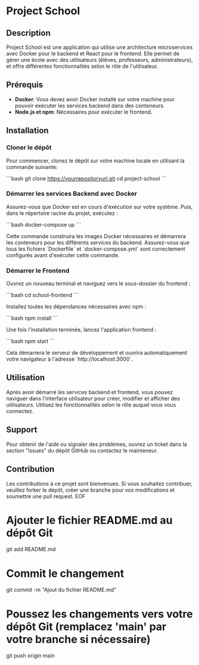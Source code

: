 
# Project School

## Description
Project School est une application qui utilise une architecture microservices avec Docker pour le backend et React pour le frontend. Elle permet de gérer une école avec des utilisateurs (élèves, professeurs, administrateurs), et offre différentes fonctionnalités selon le rôle de l'utilisateur.

## Prérequis
- **Docker**: Vous devez avoir Docker installé sur votre machine pour pouvoir exécuter les services backend dans des conteneurs.
- **Node.js et npm**: Nécessaires pour exécuter le frontend.

## Installation

### Cloner le dépôt
Pour commencer, clonez le dépôt sur votre machine locale en utilisant la commande suivante:

\`\`\`bash
git clone https://yourrepositoryurl.git
cd project-school
\`\`\`

### Démarrer les services Backend avec Docker

Assurez-vous que Docker est en cours d'exécution sur votre système. Puis, dans le répertoire racine du projet, exécutez :

\`\`\`bash
docker-compose up
\`\`\`

Cette commande construira les images Docker nécessaires et démarrera les conteneurs pour les différents services du backend. Assurez-vous que tous les fichiers \`Dockerfile\` et \`docker-compose.yml\` sont correctement configurés avant d'exécuter cette commande.

### Démarrer le Frontend

Ouvrez un nouveau terminal et naviguez vers le sous-dossier du frontend :

\`\`\`bash
cd school-frontend
\`\`\`

Installez toutes les dépendances nécessaires avec npm :

\`\`\`bash
npm install
\`\`\`

Une fois l'installation terminée, lancez l'application frontend :

\`\`\`bash
npm start
\`\`\`

Cela démarrera le serveur de développement et ouvrira automatiquement votre navigateur à l'adresse \`http://localhost:3000\`.

## Utilisation

Après avoir démarré les services backend et frontend, vous pouvez naviguer dans l'interface utilisateur pour créer, modifier et afficher des utilisateurs. Utilisez les fonctionnalités selon le rôle auquel vous vous connectez.

## Support

Pour obtenir de l'aide ou signaler des problèmes, ouvrez un ticket dans la section "Issues" du dépôt GitHub ou contactez le mainteneur.

## Contribution

Les contributions à ce projet sont bienvenues. Si vous souhaitez contribuer, veuillez forker le dépôt, créer une branche pour vos modifications et soumettre une pull request.
EOF

# Ajouter le fichier README.md au dépôt Git
git add README.md

# Commit le changement
git commit -m "Ajout du fichier README.md"

# Poussez les changements vers votre dépôt Git (remplacez 'main' par votre branche si nécessaire)
git push origin main
